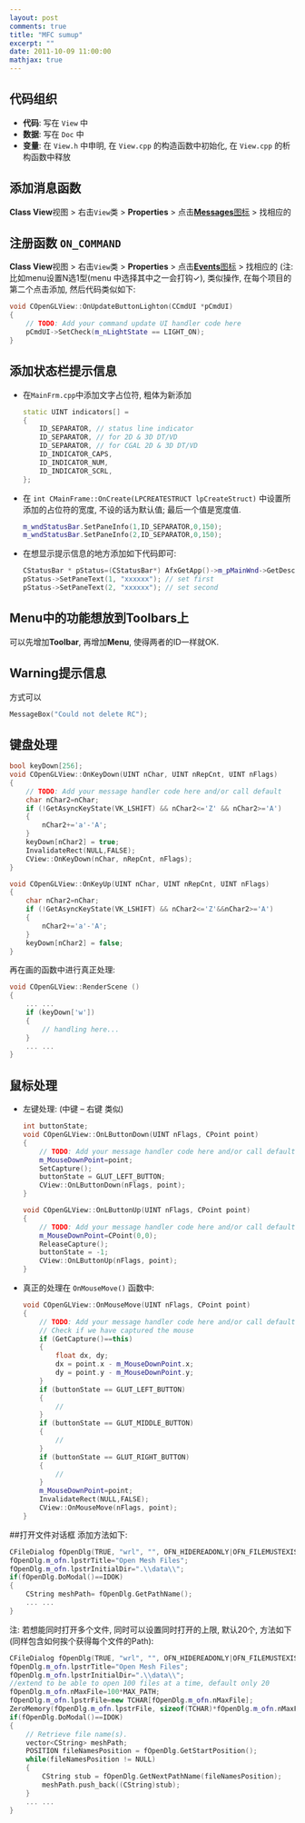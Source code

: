 ```yaml
---
layout: post
comments: true
title: "MFC sumup"
excerpt: ""
date: 2011-10-09 11:00:00
mathjax: true
---
```


<!-- add TOC here -->
<div id="genTocHere"></div>

## 代码组织
- **代码**: 写在 `View` 中
- **数据**: 写在 `Doc` 中
- **变量**: 在 `View.h` 中申明, 在 `View.cpp` 的构造函数中初始化, 在 `View.cpp` 的析构函数中释放

## 添加消息函数
**Class View**视图 > 右击`View`类 > **Properties** > 点击[**Messages**图标](https://bytebucket.org/herohuyongtao/blog-files/raw/tip/images/clip_image001.png) > 找相应的

## 注册函数 `ON_COMMAND`
**Class View**视图 > 右击`View`类 > **Properties** > 点击[**Events**图标](https://bytebucket.org/herohuyongtao/blog-files/raw/tip/images/clip_image002.png) > 找相应的
(注: 比如menu设置N选1型(menu 中选择其中之一会打钩$\checkmark$), 类似操作, 在每个项目的第二个点击添加, 然后代码类似如下:

```cpp
void COpenGLView::OnUpdateButtonLighton(CCmdUI *pCmdUI)
{
    // TODO: Add your command update UI handler code here
    pCmdUI->SetCheck(m_nLightState == LIGHT_ON);
}
```

## 添加状态栏提示信息
- 在`MainFrm.cpp`中添加文字占位符, 粗体为新添加

    ```cpp
    static UINT indicators[] =
    {
        ID_SEPARATOR, // status line indicator
        ID_SEPARATOR, // for 2D & 3D DT/VD
        ID_SEPARATOR, // for CGAL 2D & 3D DT/VD
        ID_INDICATOR_CAPS,
        ID_INDICATOR_NUM,
        ID_INDICATOR_SCRL,
    };
    ```
- 在 `int CMainFrame::OnCreate(LPCREATESTRUCT lpCreateStruct)` 中设置所添加的占位符的宽度, 不设的话为默认值; 最后一个值是宽度值.

    ```cpp
    m_wndStatusBar.SetPaneInfo(1,ID_SEPARATOR,0,150);
    m_wndStatusBar.SetPaneInfo(2,ID_SEPARATOR,0,150);
    ```
- 在想显示提示信息的地方添加如下代码即可:

    ```cpp
    CStatusBar * pStatus=(CStatusBar*) AfxGetApp()->m_pMainWnd->GetDescendantWindow(AFX_IDW_STATUS_BAR );
    pStatus->SetPaneText(1, "xxxxxx"); // set first
    pStatus->SetPaneText(2, "xxxxxx"); // set second
    ```

## Menu中的功能想放到Toolbars上
可以先增加**Toolbar**, 再增加**Menu**, 使得两者的ID一样就OK.

## Warning提示信息
方式可以

```cpp
MessageBox("Could not delete RC");
```

## 键盘处理

```cpp
bool keyDown[256];
void COpenGLView::OnKeyDown(UINT nChar, UINT nRepCnt, UINT nFlags)
{
    // TODO: Add your message handler code here and/or call default
    char nChar2=nChar;
    if (!GetAsyncKeyState(VK_LSHIFT) && nChar2<='Z' && nChar2>='A')
    {
        nChar2+='a'-'A';
    }
    keyDown[nChar2] = true;
    InvalidateRect(NULL,FALSE);
    CView::OnKeyDown(nChar, nRepCnt, nFlags);
}

void COpenGLView::OnKeyUp(UINT nChar, UINT nRepCnt, UINT nFlags)
{
    char nChar2=nChar;
    if (!GetAsyncKeyState(VK_LSHIFT) && nChar2<='Z'&&nChar2>='A')
    {
        nChar2+='a'-'A';
    }
    keyDown[nChar2] = false;
}
```

再在画的函数中进行真正处理:

```cpp
void COpenGLView::RenderScene ()
{
    ... ...
    if (keyDown['w'])
    {
        // handling here...
    }    
    ... ...
}
```

## 鼠标处理
- 左键处理: (中键 – 右键 类似)

    ```cpp
    int buttonState;
    void COpenGLView::OnLButtonDown(UINT nFlags, CPoint point)
    {
        // TODO: Add your message handler code here and/or call default
        m_MouseDownPoint=point;
        SetCapture();
        buttonState = GLUT_LEFT_BUTTON;
        CView::OnLButtonDown(nFlags, point);
    }

    void COpenGLView::OnLButtonUp(UINT nFlags, CPoint point)
    {
        // TODO: Add your message handler code here and/or call default
        m_MouseDownPoint=CPoint(0,0);
        ReleaseCapture();
        buttonState = -1;
        CView::OnLButtonUp(nFlags, point);
    }
    ```
- 真正的处理在 `OnMouseMove()` 函数中:

    ```cpp
    void COpenGLView::OnMouseMove(UINT nFlags, CPoint point)
    {
        // TODO: Add your message handler code here and/or call default
        // Check if we have captured the mouse
        if (GetCapture()==this)
        {
            float dx, dy;
            dx = point.x - m_MouseDownPoint.x;
            dy = point.y - m_MouseDownPoint.y;
        }
        if (buttonState == GLUT_LEFT_BUTTON)
        {
            //
        }
        if (buttonState == GLUT_MIDDLE_BUTTON)
        {
            //
        }
        if (buttonState == GLUT_RIGHT_BUTTON)
        {
            //
        }
        m_MouseDownPoint=point;
        InvalidateRect(NULL,FALSE);
        CView::OnMouseMove(nFlags, point);
    }
    ```

##打开文件对话框
添加方法如下:

```cpp
CFileDialog fOpenDlg(TRUE, "wrl", "", OFN_HIDEREADONLY|OFN_FILEMUSTEXIST, "Mesh Files (*.wrl)|*.wrl|", this);
fOpenDlg.m_ofn.lpstrTitle="Open Mesh Files";
fOpenDlg.m_ofn.lpstrInitialDir=".\\data\\";
if(fOpenDlg.DoModal()==IDOK)
{
    CString meshPath= fOpenDlg.GetPathName();
    ... ...
}
```

注: 若想能同时打开多个文件, 同时可以设置同时打开的上限, 默认20个, 方法如下(同样包含如何挨个获得每个文件的Path):

```cpp
CFileDialog fOpenDlg(TRUE, "wrl", "", OFN_HIDEREADONLY|OFN_FILEMUSTEXIST|OFN_ALLOWMULTISELECT|OFN_EXPLORER|OFN_ENABLEHOOK, "Mesh Files (*.wrl)|*.wrl|", this);
fOpenDlg.m_ofn.lpstrTitle="Open Mesh Files";
fOpenDlg.m_ofn.lpstrInitialDir=".\\data\\";
//extend to be able to open 100 files at a time, default only 20
fOpenDlg.m_ofn.nMaxFile=100*MAX_PATH;
fOpenDlg.m_ofn.lpstrFile=new TCHAR[fOpenDlg.m_ofn.nMaxFile];
ZeroMemory(fOpenDlg.m_ofn.lpstrFile, sizeof(TCHAR)*fOpenDlg.m_ofn.nMaxFile);
if(fOpenDlg.DoModal()==IDOK)
{
    // Retrieve file name(s).
    vector<CString> meshPath;
    POSITION fileNamesPosition = fOpenDlg.GetStartPosition();
    while(fileNamesPosition != NULL)
    {
        CString stub = fOpenDlg.GetNextPathName(fileNamesPosition);
        meshPath.push_back((CString)stub);
    }
    ... ...
}
```
